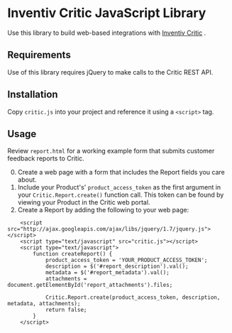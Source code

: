 # Inventiv Critic JavaScript Library

Use this library to build web-based integrations with [Inventiv Critic](https://inventiv.io/critic/) .

## Requirements

Use of this library requires jQuery to make calls to the Critic REST API.

## Installation

Copy `critic.js` into your project and reference it using a `<script>` tag.

## Usage

Review `report.html` for a working example form that submits customer feedback reports to Critic.

0. Create a web page with a form that includes the Report fields you care about.
0. Include your Product's' `product_access_token` as the first argument in your `Critic.Report.create()` function 
call. This token can be found by viewing your Product in the Critic web portal.
0. Create a Report by adding the following to your web page:

```
    <script src="http://ajax.googleapis.com/ajax/libs/jquery/1.7/jquery.js"></script>    
    <script type="text/javascript" src="critic.js"></script>
    <script type="text/javascript">
        function createReport() {
            product_access_token = 'YOUR_PRODUCT_ACCESS_TOKEN';
            description = $('#report_description').val();
            metadata = $('#report_metadata').val();
            attachments = document.getElementById('report_attachments').files;
    
            Critic.Report.create(product_access_token, description, metadata, attachments);
            return false;
        }
    </script>
```
